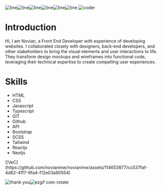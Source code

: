 ![line](https://github.com/novianmw/novianmw/assets/114653877/8d19599d-a362-48cb-abf3-c26d5b21cb5d)![line](https://github.com/novianmw/novianmw/assets/114653877/8d19599d-a362-48cb-abf3-c26d5b21cb5d)![line](https://github.com/novianmw/novianmw/assets/114653877/8d19599d-a362-48cb-abf3-c26d5b21cb5d)![line](https://github.com/novianmw/novianmw/assets/114653877/8d19599d-a362-48cb-abf3-c26d5b21cb5d)![line](https://github.com/novianmw/novianmw/assets/114653877/8d19599d-a362-48cb-abf3-c26d5b21cb5d)![line](https://github.com/novianmw/novianmw/assets/114653877/8d19599d-a362-48cb-abf3-c26d5b21cb5d)
![coder](https://github.com/novianmw/novianmw/assets/114653877/febdd9e0-cd2b-4148-8c7c-7facb07f8aa3)




<h1>Introduction</h1>
<p>Hi, I am Novian, a Front End Developer with experience of developing websites. I collaborated closely with designers, back-end developers, and other stakeholders to bring the visual elements and user interactions to life. They transform design mockups and wireframes into functional code, leveraging their technical expertise to create compelling user experiences.</p>

<h1>Skills</h1>
<ul>
  <li>HTML</li>
  <li>CSS</li>
  <li>Javascript</li>
  <li>Typescript</li>
  <li>GIT</li>
  <li>Github</li>
  <li>API</li>
  <li>Bootstrap</li>
  <li>SCSS</li>
  <li>Tailwind</li>
  <li>Reactjs</li>
  <li>Nextjs</li>
</ul>


<div>![VeC](https://github.com/novianmw/novianmw/assets/114653877/cc537faf-4d82-41f7-9fa4-f12e03a90554)</div>

![thank you](https://github.com/novianmw/novianmw/assets/114653877/c2c5ee93-717b-452f-9ecb-ba77b9086b04)![ezgif com-rotate](https://github.com/novianmw/novianmw/assets/114653877/5d08e27d-2291-4a7a-a251-295018f9e440)
<!--
**novianmw/novianmw** is a ✨ _special_ ✨ repository because its `README.md` (this file) appears on your GitHub profile.

Here are some ideas to get you started:

- 🔭 I’m currently working on ...
- 🌱 I’m currently learning ...
- 👯 I’m looking to collaborate on ...
- 🤔 I’m looking for help with ...
- 💬 Ask me about ...
- 📫 How to reach me: ...
- 😄 Pronouns: ...
- ⚡ Fun fact: ...
-->
